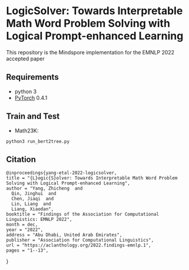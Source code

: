 # LogicSolver: Towards Interpretable Math Word Problem Solving with Logical Prompt-enhanced Learning


This repository is the Mindspore implementation for the EMNLP 2022 accepted paper


## Requirements
- python 3
- [PyTorch](http://pytorch.org/) 0.4.1


## Train and Test

- Math23K: 
```
python3 run_bert2tree.py
```

## Citation
    @inproceedings{yang-etal-2022-logicsolver,
    title = "{L}ogic{S}olver: Towards Interpretable Math Word Problem Solving with Logical Prompt-enhanced Learning",
    author = "Yang, Zhicheng  and
      Qin, Jinghui  and
      Chen, Jiaqi  and
      Lin, Liang  and
      Liang, Xiaodan",
    booktitle = "Findings of the Association for Computational Linguistics: EMNLP 2022",
    month = dec,
    year = "2022",
    address = "Abu Dhabi, United Arab Emirates",
    publisher = "Association for Computational Linguistics",
    url = "https://aclanthology.org/2022.findings-emnlp.1",
    pages = "1--13",
}

